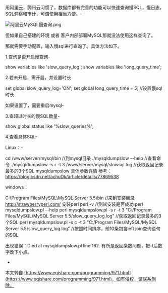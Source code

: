 用阿里云，腾讯云习惯了，数据库都有完善的功能可以快速查询慢SQL，慢日志，SQL洞察和审计，可谓使用相当方便。-

![阿里云MySQL慢查询.png](https://www.eqishare.com/zb_users/upload/2022/07/202207221658453708652580.png)

但如果自己搭建的环境 或者 客户内部部署MySQL那就没法使用这样查询了。

那就需要手动配置，输入慢sql进行查询了。具体方法如下。

1.查询是否开启慢查询-

show variables like 'slow\_query\_log'; show variables like 'long\_query\_time';

2.若未开启，需开启，并设置时长

set global slow\_query\_log='ON'; set global long\_query\_time = 5; //设置慢sql时长

如果设置了，需要重启mysql-

3.查超过时长的慢SQL数量-

show global status like '%slow\_queries%';

4.查看具体SQL-

Linux：-

cd /www/server/mysql/bin //到mysql目录 ./mysqldumpslow --help //查看命令 ./mysqldumpslow -s r -t 3 /www/server/mysql/slowsql.log //获取返回记录最多的3个SQL mysqldumpslow 具体参数详情 参考：https://blog.csdn.net/achuDk/article/details/77869538

windows：

C:\\Program Files\\MySQL\\MySQL Server 5.5\\bin //来到安装目录 http://strawberryperl.com/ 安装perl perl -v //测试安装是否成功 perl mysqldumpslow.pl --help perl mysqldumpslow.pl -s r -t 3 "C:/Program Files/MySQL/MySQL Server 5.5/slow\_query\_log.log" //获取返回记录最多的3个SQL perl mysqldumpslow.pl -s c -t 3 "C:/Program Files/MySQL/MySQL Server 5.5/slow\_query\_log.log" //按照时间排序，前10条包含left join查询语句的SQL

出现错误：Died at mysqldumpslow.pl line 162. 有所是返回条数问题，把-t后数字改下小点。

-

本文转自 [https://www.eqishare.com/programming/971.html](https://www.eqishare.com/programming/971.html)，如有侵权，请联系删除。
